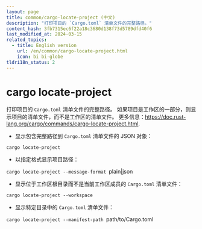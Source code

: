 ```yaml
---
layout: page
title: common/cargo-locate-project (中文)
description: "打印项目的 `Cargo.toml` 清单文件的完整路径。"
content_hash: 3fb7315ec6f22a18c3680d138f73d5789dfd40f6
last_modified_at: 2024-03-15
related_topics:
  - title: English version
    url: /en/common/cargo-locate-project.html
    icon: bi bi-globe
tldri18n_status: 2
---
```

# cargo locate-project

打印项目的 `Cargo.toml` 清单文件的完整路径。
如果项目是工作区的一部分，则显示项目的清单文件，而不是工作区的清单文件。
更多信息：<https://doc.rust-lang.org/cargo/commands/cargo-locate-project.html>.

- 显示包含完整路径到 `Cargo.toml` 清单文件的 JSON 对象：

`cargo locate-project`

- 以指定格式显示项目路径：

`cargo locate-project --message-format `<span class="tldr-var badge badge-pill bg-dark-lm bg-white-dm text-white-lm text-dark-dm font-weight-bold">plain|json</span>

- 显示位于工作区根目录而不是当前工作区成员的 `Cargo.toml` 清单文件：

`cargo locate-project --workspace`

- 显示特定目录中的 `Cargo.toml` 清单文件：

`cargo locate-project --manifest-path `<span class="tldr-var badge badge-pill bg-dark-lm bg-white-dm text-white-lm text-dark-dm font-weight-bold">path/to/Cargo.toml</span>
